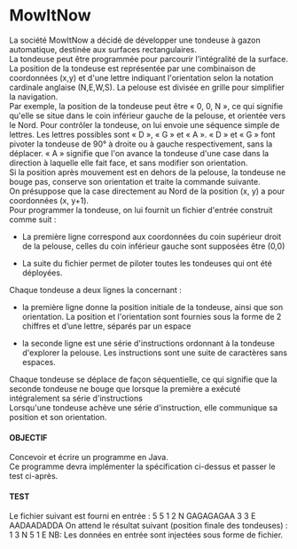 # MowItNow    

La société MowItNow a décidé de développer une tondeuse à gazon automatique,
destinée aux surfaces rectangulaires. <br>
La tondeuse peut être programmée pour parcourir l'intégralité de la surface. La
position de la tondeuse est représentée par une combinaison de coordonnées (x,y)
et d'une lettre indiquant l'orientation selon la notation cardinale anglaise (N,E,W,S).
La pelouse est divisée en grille pour simplifier la navigation. <br>
Par exemple, la position de la tondeuse peut être « 0, 0, N », ce qui signifie qu'elle
se situe dans le coin inférieur gauche de la pelouse, et orientée vers le Nord.
Pour contrôler la tondeuse, on lui envoie une séquence simple de lettres. Les lettres
possibles sont « D », « G » et « A ». « D » et « G » font pivoter la tondeuse de 90° à
droite ou à gauche respectivement, sans la déplacer. « A » signifie que l'on avance
la tondeuse d'une case dans la direction à laquelle elle fait face, et sans modifier
son orientation. <br>
Si la position après mouvement est en dehors de la pelouse, la tondeuse ne bouge
pas, conserve son orientation et traite la commande suivante. <br>
On présuppose que la case directement au Nord de la position (x, y) a pour
coordonnées (x, y+1). <br>
Pour programmer la tondeuse, on lui fournit un fichier d'entrée construit comme
suit :

- La première ligne correspond aux coordonnées du coin supérieur droit de la
pelouse, celles du coin inférieur gauche sont supposées être (0,0)

- La suite du fichier permet de piloter toutes les tondeuses qui ont été
déployées. 

Chaque tondeuse a deux lignes la concernant :
- la première ligne donne la position initiale de la tondeuse, ainsi que
son orientation. La position et l'orientation sont fournies sous la forme
de 2 chiffres et d’une lettre, séparés par un espace

- la seconde ligne est une série d'instructions ordonnant à la tondeuse
d'explorer la pelouse. Les instructions sont une suite de caractères sans
espaces.


Chaque tondeuse se déplace de façon séquentielle, ce qui signifie que la seconde
tondeuse ne bouge que lorsque la première a exécuté intégralement sa série
d'instructions <br>
Lorsqu'une tondeuse achève une série d'instruction, elle communique sa position
et son orientation.

#### OBJECTIF

Concevoir et écrire un programme en Java. <br>
Ce programme devra implémenter la spécification ci-dessus et passer le test ci-après.

#### TEST

Le fichier suivant est fourni en entrée : 5 5 1 2 N GAGAGAGAA 3 3 E AADAADADDA 
On attend le résultat suivant (position finale des tondeuses) : 1 3 N 5 1 E NB: Les
données en entrée sont injectées sous forme de fichier.